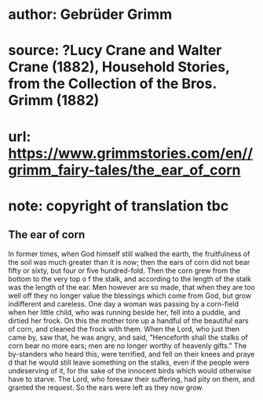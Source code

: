# author: Gebrüder Grimm
# source: ?Lucy Crane and Walter Crane (1882), Household Stories, from the Collection of the Bros. Grimm (1882)
# url: https://www.grimmstories.com/en//grimm_fairy-tales/the_ear_of_corn
# note: copyright of translation tbc

## The ear of corn 

In former times, when God himself still walked the earth, the
fruitfulness of the soil was much greater than it is now; then the ears
of corn did not bear fifty or sixty, but four or five hundred-fold. Then
the corn grew from the bottom to the very top o f the stalk, and
according to the length of the stalk was the length of the ear. Men
however are so made, that when they are too well off they no longer
value the blessings which come from God, but grow indifferent and
careless. One day a woman was passing by a corn-field when her little
child, who was running beside her, fell into a puddle, and dirtied her
frock. On this the mother tore up a handful of the beautiful ears of
corn, and cleaned the frock with them.
When the Lord, who just then came by, saw that, he was angry, and said,
"Henceforth shall the stalks of corn bear no more ears; men are no
longer worthy of heavenly gifts." The by-standers who heard this, were
terrified, and fell on their knees and praye d that he would still leave
something on the stalks, even if the people were undeserving of it, for
the sake of the innocent birds which would otherwise have to starve. The
Lord, who foresaw their suffering, had pity on them, and granted the
request. So the ears were left as they now grow.
